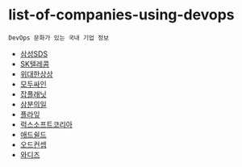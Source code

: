 # list-of-companies-using-devops
```
DevOps 문화가 있는 국내 기업 정보
```

- [삼성SDS](https://m.catch.co.kr/NCS/RecruitInfoDetails/234905)
- [SK텔레콤](https://m.incruit.com/jobdb_info/jobpost.asp?job=2201140003316)
- [위대한상상](https://www.wanted.co.kr/wd/22444?utm_campaign=google_jobs_apply&utm_source=google_jobs_apply&utm_medium=organic)
- [모두싸인](https://www.wanted.co.kr/wd/48991?utm_campaign=google_jobs_apply&utm_source=google_jobs_apply&utm_medium=organic)
- [잡플래닛](https://www.jobplanet.co.kr/companies/86783/job_postings/1231062/devops-engineer/%EC%9E%A1%ED%94%8C%EB%9E%98%EB%8B%9B)
- [삼분의일](https://www.wanted.co.kr/wd/113646)
- [플라잎](https://www.wanted.co.kr/wd/105183)
- [럭스소프트코리아](https://www.wanted.co.kr/wd/112460)
- [애드쉴드](https://www.wanted.co.kr/wd/91817)
- [오드컨셉](https://www.wanted.co.kr/wd/38061)
- [와디즈](https://www.wanted.co.kr/wd/52885)
